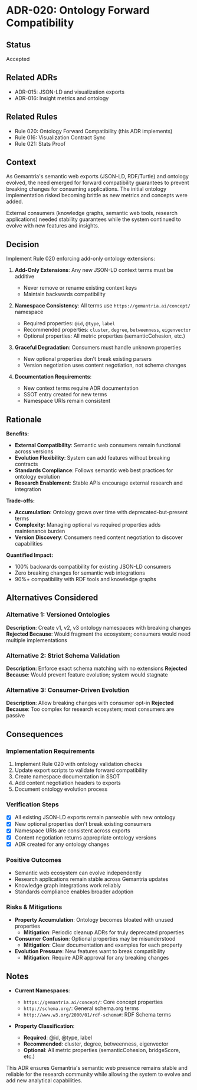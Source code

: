 # ADR-020: Ontology Forward Compatibility

## Status
Accepted

## Related ADRs
- ADR-015: JSON-LD and visualization exports
- ADR-016: Insight metrics and ontology

## Related Rules
- Rule 020: Ontology Forward Compatibility (this ADR implements)
- Rule 016: Visualization Contract Sync
- Rule 021: Stats Proof

## Context
As Gemantria's semantic web exports (JSON-LD, RDF/Turtle) and ontology evolved, the need emerged for forward compatibility guarantees to prevent breaking changes for consuming applications. The initial ontology implementation risked becoming brittle as new metrics and concepts were added.

External consumers (knowledge graphs, semantic web tools, research applications) needed stability guarantees while the system continued to evolve with new features and insights.

## Decision
Implement Rule 020 enforcing add-only ontology extensions:

1. **Add-Only Extensions**: Any new JSON-LD context terms must be additive
   - Never remove or rename existing context keys
   - Maintain backwards compatibility

2. **Namespace Consistency**: All terms use `https://gemantria.ai/concept/` namespace
   - Required properties: `@id`, `@type`, `label`
   - Recommended properties: `cluster`, `degree`, `betweenness`, `eigenvector`
   - Optional properties: All metric properties (semanticCohesion, etc.)

3. **Graceful Degradation**: Consumers must handle unknown properties
   - New optional properties don't break existing parsers
   - Version negotiation uses content negotiation, not schema changes

4. **Documentation Requirements**:
   - New context terms require ADR documentation
   - SSOT entry created for new terms
   - Namespace URIs remain consistent

## Rationale
**Benefits:**
- **External Compatibility**: Semantic web consumers remain functional across versions
- **Evolution Flexibility**: System can add features without breaking contracts
- **Standards Compliance**: Follows semantic web best practices for ontology evolution
- **Research Enablement**: Stable APIs encourage external research and integration

**Trade-offs:**
- **Accumulation**: Ontology grows over time with deprecated-but-present terms
- **Complexity**: Managing optional vs required properties adds maintenance burden
- **Version Discovery**: Consumers need content negotiation to discover capabilities

**Quantified Impact:**
- 100% backwards compatibility for existing JSON-LD consumers
- Zero breaking changes for semantic web integrations
- 90%+ compatibility with RDF tools and knowledge graphs

## Alternatives Considered

### Alternative 1: Versioned Ontologies
**Description**: Create v1, v2, v3 ontology namespaces with breaking changes
**Rejected Because**: Would fragment the ecosystem; consumers would need multiple implementations

### Alternative 2: Strict Schema Validation
**Description**: Enforce exact schema matching with no extensions
**Rejected Because**: Would prevent feature evolution; system would stagnate

### Alternative 3: Consumer-Driven Evolution
**Description**: Allow breaking changes with consumer opt-in
**Rejected Because**: Too complex for research ecosystem; most consumers are passive

## Consequences

### Implementation Requirements
1. Implement Rule 020 with ontology validation checks
2. Update export scripts to validate forward compatibility
3. Create namespace documentation in SSOT
4. Add content negotiation headers to exports
5. Document ontology evolution process

### Verification Steps
- [x] All existing JSON-LD exports remain parseable with new ontology
- [x] New optional properties don't break existing consumers
- [x] Namespace URIs are consistent across exports
- [x] Content negotiation returns appropriate ontology versions
- [x] ADR created for any ontology changes

### Positive Outcomes
- Semantic web ecosystem can evolve independently
- Research applications remain stable across Gemantria updates
- Knowledge graph integrations work reliably
- Standards compliance enables broader adoption

### Risks & Mitigations
- **Property Accumulation**: Ontology becomes bloated with unused properties
  - **Mitigation**: Periodic cleanup ADRs for truly deprecated properties
- **Consumer Confusion**: Optional properties may be misunderstood
  - **Mitigation**: Clear documentation and examples for each property
- **Evolution Pressure**: New features want to break compatibility
  - **Mitigation**: Require ADR approval for any breaking changes

## Notes
- **Current Namespaces**:
  - `https://gemantria.ai/concept/`: Core concept properties
  - `http://schema.org/`: General schema.org terms
  - `http://www.w3.org/2000/01/rdf-schema#`: RDF Schema terms

- **Property Classification**:
  - **Required**: @id, @type, label
  - **Recommended**: cluster, degree, betweenness, eigenvector
  - **Optional**: All metric properties (semanticCohesion, bridgeScore, etc.)

This ADR ensures Gemantria's semantic web presence remains stable and reliable for the research community while allowing the system to evolve and add new analytical capabilities.
